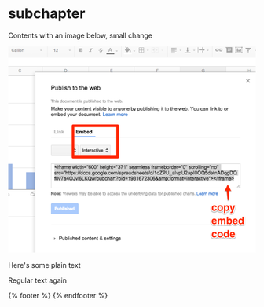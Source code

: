 # subchapter

Contents with an image below, small change

![Caption created with image-captions plugin.](sample-image.png)

Here's some plain text

Regular text again

{% footer %}
{% endfooter %}
